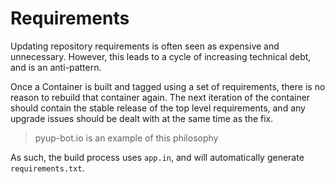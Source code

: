 Requirements
============

Updating repository requirements is often seen as expensive and unnecessary. However, this leads
to a cycle of increasing technical debt, and is an anti-pattern.

Once a Container is built and tagged using a set of requirements, there is no reason to rebuild that
container again. The next iteration of the container should contain the stable release of the
top level requirements, and any upgrade issues should be dealt with at the same time as the fix.

> pyup-bot.io is an example of this philosophy

As such, the build process uses `app.in`, and will automatically generate `requirements.txt`.

